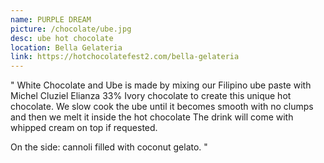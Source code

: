```yaml
---
name: PURPLE DREAM
picture: /chocolate/ube.jpg
desc: ube hot chocolate
location: Bella Gelateria
link: https://hotchocolatefest2.com/bella-gelateria
---
```


"
White Chocolate and Ube is made by mixing our Filipino ube paste with Michel Cluziel Elianza 33% Ivory chocolate to create this unique hot chocolate. We slow cook the ube until it becomes smooth with no clumps and then we melt it inside the hot chocolate The drink will come with whipped cream on top if requested.

On the side: cannoli filled with coconut gelato.
"
